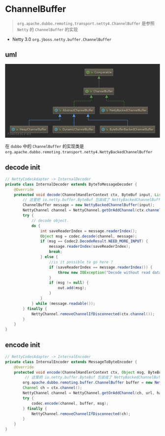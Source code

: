 # ChannelBuffer

> `org.apache.dubbo.remoting.transport.netty4.ChannelBuffer` 是参照 `Netty` 的 `ChannelBuffer` 的实现

- Netty 3.0 `org.jboss.netty.buffer.ChannelBuffer`

## uml

![ChannelBuffer](images/dubbo-ChannelBuffer.png)

在 `dubbo` 中的 `ChannelBuffer` 的实现类是 `org.apache.dubbo.remoting.transport.netty4.NettyBackedChannelBuffer`

## decode init

```java
// NettyCodecAdapter -> InternalDecoder
private class InternalDecoder extends ByteToMessageDecoder {
    @Override
    protected void decode(ChannelHandlerContext ctx, ByteBuf input, List<Object> out) throws Exception {
        // 这里把 io.netty.buffer.ByteBuf 包装成了 NettyBackedChannelBuffer
        ChannelBuffer message = new NettyBackedChannelBuffer(input);
        NettyChannel channel = NettyChannel.getOrAddChannel(ctx.channel(), url, handler);
        try {
            // decode object.
            do {
                int saveReaderIndex = message.readerIndex();
                Object msg = codec.decode(channel, message);
                if (msg == Codec2.DecodeResult.NEED_MORE_INPUT) {
                    message.readerIndex(saveReaderIndex);
                    break;
                } else {
                    //is it possible to go here ?
                    if (saveReaderIndex == message.readerIndex()) {
                        throw new IOException("Decode without read data.");
                    }
                    if (msg != null) {
                        out.add(msg);
                    }
                }
            } while (message.readable());
        } finally {
            NettyChannel.removeChannelIfDisconnected(ctx.channel());
        }
    }
}
```

## encode init

```java
// NettyCodecAdapter -> InternalEncoder
private class InternalEncoder extends MessageToByteEncoder {
    @Override
    protected void encode(ChannelHandlerContext ctx, Object msg, ByteBuf out) throws Exception {
         // 这里把 io.netty.buffer.ByteBuf 包装成了 NettyBackedChannelBuffer
        org.apache.dubbo.remoting.buffer.ChannelBuffer buffer = new NettyBackedChannelBuffer(out);
        Channel ch = ctx.channel();
        NettyChannel channel = NettyChannel.getOrAddChannel(ch, url, handler);
        try {
            codec.encode(channel, buffer, msg);
        } finally {
            NettyChannel.removeChannelIfDisconnected(ch);
        }
    }
}
```